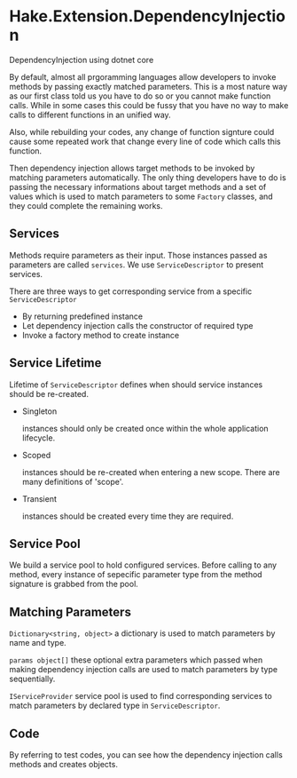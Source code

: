 # Hake.Extension.DependencyInjection
DependencyInjection using dotnet core

By default, almost all prgoramming languages allow developers to invoke methods by passing exactly matched parameters. This is a most nature way as our first class told us you have to do so or you cannot make function calls. While in some cases this could be fussy that you have no way to make calls to different functions in an unified way.

Also, while rebuilding your codes, any change of function signture could cause some repeated work that change every line of code which calls this function.

Then dependency injection allows target methods to be invoked by matching parameters automatically. The only thing developers have to do is passing the necessary informations about target methods and a set of values which is used to match parameters to some `Factory` classes, and they could complete the remaining works.

## Services
Methods require parameters as their input. Those instances passed as parameters are called `services`. We use `ServiceDescriptor` to present services.

There are three ways to get corresponding service from a specific `ServiceDescriptor`
- By returning predefined instance
- Let dependency injection calls the constructor of required type
- Invoke a factory method to create instance

## Service Lifetime
Lifetime of `ServiceDescriptor` defines when should service instances should be re-created.
- Singleton
    
    instances should only be created once within the whole application lifecycle.

- Scoped

    instances should be re-created when entering a new scope. There are many definitions of 'scope'.

- Transient

    instances should be created every time they are required.

## Service Pool
We build a service pool to hold configured services. Before calling to any method, every instance of sepecific parameter type from the method signature is grabbed from the pool.

## Matching Parameters
`Dictionary<string, object>` a dictionary is used to match parameters by name and type.

`params object[]` these optional extra parameters which passed when making dependency injection calls are used to match parameters by type sequentially.

`IServiceProvider` service pool is used to find corresponding services to match parameters by declared type in `ServiceDescriptor`.

## Code
By referring to test codes, you can see how the dependency injection calls methods and creates objects.